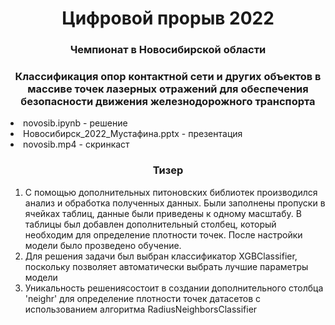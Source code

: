 <h1 align="center">Цифровой прорыв 2022</a> 
<h3 align="center">Чемпионат в Новосибирской области</h3>
<h3 align="center">Классификация опор контактной сети и других объектов в массиве точек лазерных отражений для обеспечения безопасности движения железнодорожного транспорта</h3

 <ul>
 <li>novosib.ipynb - решение</li>
 <li>Новосибирск_2022_Мустафина.pptx - презентация </li>
 <li>novosib.mp4 - скринкаст</li>
</ul>

<h3 align="center">Тизер</h3>

<ol>
 <li>С помощью дополнительных питоновских библиотек производился анализ и обработка полученных данных. Были заполнены пропуски в ячейках таблиц, данные были приведены к одному масштабу. В таблицы был добавлен дополнительный столбец, который необходим для определение плотности точек. После настройки модели было прозведено обучение.</li>
 <li>Для решения задачи был выбран классификатор XGBClassifier, поскольку позволяет автоматически выбрать лучшие параметры модели</li>
 <li>Уникальность решениясостоит в создании дополнительного столбца 'neighr' для определение плотности точек датасетов с использованием алгоритма RadiusNeighborsClassifier</li>
</ol>
